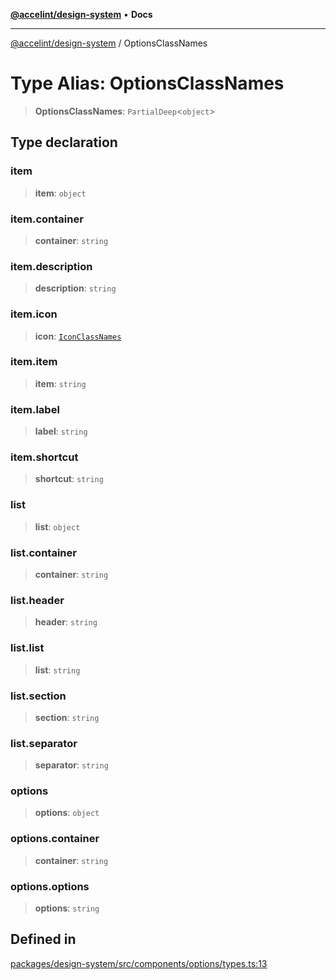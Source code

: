 [**@accelint/design-system**](../README.md) • **Docs**

***

[@accelint/design-system](../README.md) / OptionsClassNames

# Type Alias: OptionsClassNames

> **OptionsClassNames**: `PartialDeep`\<`object`\>

## Type declaration

### item

> **item**: `object`

### item.container

> **container**: `string`

### item.description

> **description**: `string`

### item.icon

> **icon**: [`IconClassNames`](IconClassNames.md)

### item.item

> **item**: `string`

### item.label

> **label**: `string`

### item.shortcut

> **shortcut**: `string`

### list

> **list**: `object`

### list.container

> **container**: `string`

### list.header

> **header**: `string`

### list.list

> **list**: `string`

### list.section

> **section**: `string`

### list.separator

> **separator**: `string`

### options

> **options**: `object`

### options.container

> **container**: `string`

### options.options

> **options**: `string`

## Defined in

[packages/design-system/src/components/options/types.ts:13](https://github.com/gohypergiant/standard-toolkit/blob/258694cea8ed8bbd956b3cf5da47c2c9debcf127/packages/design-system/src/components/options/types.ts#L13)
